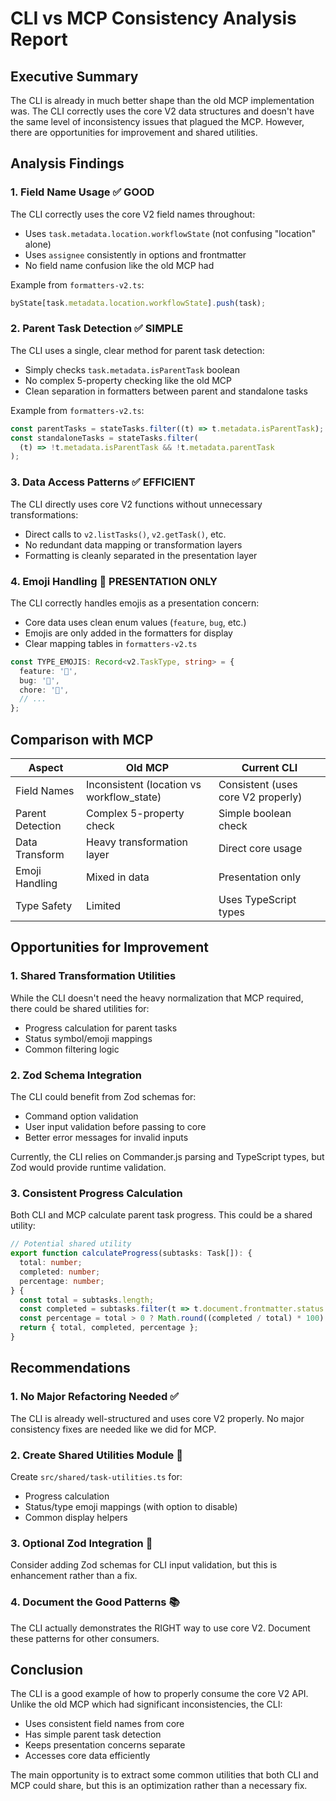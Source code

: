 # CLI vs MCP Consistency Analysis Report

## Executive Summary

The CLI is already in much better shape than the old MCP implementation was. The CLI correctly uses the core V2 data structures and doesn't have the same level of inconsistency issues that plagued the MCP. However, there are opportunities for improvement and shared utilities.

## Analysis Findings

### 1. Field Name Usage ✅ GOOD

The CLI correctly uses the core V2 field names throughout:
- Uses `task.metadata.location.workflowState` (not confusing "location" alone)
- Uses `assignee` consistently in options and frontmatter
- No field name confusion like the old MCP had

Example from `formatters-v2.ts`:
```typescript
byState[task.metadata.location.workflowState].push(task);
```

### 2. Parent Task Detection ✅ SIMPLE

The CLI uses a single, clear method for parent task detection:
- Simply checks `task.metadata.isParentTask` boolean
- No complex 5-property checking like the old MCP
- Clean separation in formatters between parent and standalone tasks

Example from `formatters-v2.ts`:
```typescript
const parentTasks = stateTasks.filter((t) => t.metadata.isParentTask);
const standaloneTasks = stateTasks.filter(
  (t) => !t.metadata.isParentTask && !t.metadata.parentTask
);
```

### 3. Data Access Patterns ✅ EFFICIENT

The CLI directly uses core V2 functions without unnecessary transformations:
- Direct calls to `v2.listTasks()`, `v2.getTask()`, etc.
- No redundant data mapping or transformation layers
- Formatting is cleanly separated in the presentation layer

### 4. Emoji Handling 🎨 PRESENTATION ONLY

The CLI correctly handles emojis as a presentation concern:
- Core data uses clean enum values (`feature`, `bug`, etc.)
- Emojis are only added in the formatters for display
- Clear mapping tables in `formatters-v2.ts`

```typescript
const TYPE_EMOJIS: Record<v2.TaskType, string> = {
  feature: '🌟',
  bug: '🐛',
  chore: '🔧',
  // ...
};
```

## Comparison with MCP

| Aspect | Old MCP | Current CLI | 
|--------|---------|-------------|
| Field Names | Inconsistent (location vs workflow_state) | Consistent (uses core V2 properly) |
| Parent Detection | Complex 5-property check | Simple boolean check |
| Data Transform | Heavy transformation layer | Direct core usage |
| Emoji Handling | Mixed in data | Presentation only |
| Type Safety | Limited | Uses TypeScript types |

## Opportunities for Improvement

### 1. Shared Transformation Utilities

While the CLI doesn't need the heavy normalization that MCP required, there could be shared utilities for:
- Progress calculation for parent tasks
- Status symbol/emoji mappings
- Common filtering logic

### 2. Zod Schema Integration

The CLI could benefit from Zod schemas for:
- Command option validation
- User input validation before passing to core
- Better error messages for invalid inputs

Currently, the CLI relies on Commander.js parsing and TypeScript types, but Zod would provide runtime validation.

### 3. Consistent Progress Calculation

Both CLI and MCP calculate parent task progress. This could be a shared utility:

```typescript
// Potential shared utility
export function calculateProgress(subtasks: Task[]): {
  total: number;
  completed: number;
  percentage: number;
} {
  const total = subtasks.length;
  const completed = subtasks.filter(t => t.document.frontmatter.status === 'Done').length;
  const percentage = total > 0 ? Math.round((completed / total) * 100) : 0;
  return { total, completed, percentage };
}
```

## Recommendations

### 1. No Major Refactoring Needed ✅

The CLI is already well-structured and uses core V2 properly. No major consistency fixes are needed like we did for MCP.

### 2. Create Shared Utilities Module 🔧

Create `src/shared/task-utilities.ts` for:
- Progress calculation
- Status/type emoji mappings (with option to disable)
- Common display helpers

### 3. Optional Zod Integration 🎯

Consider adding Zod schemas for CLI input validation, but this is enhancement rather than a fix.

### 4. Document the Good Patterns 📚

The CLI actually demonstrates the RIGHT way to use core V2. Document these patterns for other consumers.

## Conclusion

The CLI is a good example of how to properly consume the core V2 API. Unlike the old MCP which had significant inconsistencies, the CLI:
- Uses consistent field names from core
- Has simple parent task detection
- Keeps presentation concerns separate
- Accesses core data efficiently

The main opportunity is to extract some common utilities that both CLI and MCP could share, but this is an optimization rather than a necessary fix.
